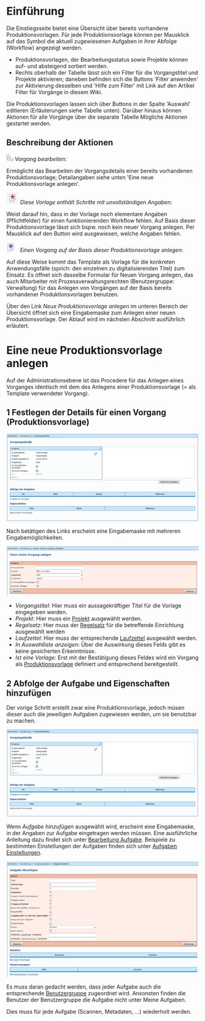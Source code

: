 # Einführung

Die Einstiegsseite bietet eine Übersicht über bereits vorhandene Produktionsvorlagen. Für jede Produktionsvorlage können per Mausklick auf das Symbol die aktuell zugewiesenen Aufgaben in ihrer Abfolge (Workflow) angezeigt werden.

* Produktionsvorlagen, der Bearbeitungsstatus sowie Projekte können auf- und absteigend sortiert werden.
* Rechts oberhalb der Tabelle lässt sich ein Filter für die Vorgangstitel und Projekte aktivieren; daneben befinden sich die Buttons 'Filter anwenden' zur Aktivierung desselben und 'Hilfe zum Filter' mit Link auf den Artikel Filter für Vorgänge in diesem Wiki.

Die Produktionsvorlagen lassen sich über Buttons in der Spalte 'Auswahl' editieren (Erläuterungen siehe Tabelle unten).
Darüber hinaus können Aktionen für alle Vorgänge über die separate Tabelle Mögliche Aktionen gestartet werden.

## Beschreibung der Aktionen

![](images/Icon_Vorgang_bearbeiten.gif) *Vorgang bearbeiten*:

Ermöglicht das Bearbeiten der Vorgangsdetails einer bereits vorhandenen Produktionsvorlage; Detailangaben siehe unten 'Eine neue Produktionsvorlage anlegen'.

![](images/Icon1.PNG) *Diese Vorlage enthält Schritte mit unvollständigen Angaben*:

Weist darauf hin, dass in der Vorlage noch elementare Angaben (Pflichtfelder) für einen funktionierenden Workflow fehlen. Auf Basis dieser Produktionsvorlage lässt sich bspw. noch kein neuer Vorgang anlegen. Per Mausklick auf den Button wird ausgewiesen, welche Angaben fehlen.

![](images/icon21.png) *Einen Vorgang auf der Basis dieser Produktionsvorlage anlegen*:

Auf diese Weise kommt das Template als Vorlage für die konkreten Anwendungsfälle (sprich: den einzelnen zu digitalisierenden Titel) zum Einsatz. Es öffnet sich dasselbe Formular für Neuen Vorgang anlegen, das auch Mitarbeiter mit Prozessverwaltungsrechten (Benutzergruppe: Verwaltung) für das Anlegen von Vorgängen auf der Basis bereits vorhandener Produktionsvorlagen benutzen.

 

Über den Link *Neue Produktionsvorlage anlegen* im unteren Bereich der Übersicht öffnet sich eine Eingabemaske zum Anlegen einer neuen Produktionsvorlage. Der Ablauf wird im nächsten Abschnitt ausführlich erläutert.

# Eine neue Produktionsvorlage anlegen

Auf der Administrationsebene ist das Procedere für das Anlegen eines Vorganges identisch mit dem des Anlegens einer Produktionsvorlage (= als Template verwendeter Vorgang).

## 1 Festlegen der Details für einen Vorgang (Produktionsvorlage)

![](images/Produktionsvorlagen3.jpg)

Nach betätigen des Links erscheint eine Eingabemaske mit mehreren Eingabemöglichkeiten.

![](images/Produktionsvorlagen2.jpg)

* *Vorgangstitel*: Hier muss ein aussagekräftiger Titel für die Vorlage eingegeben werden.
* *Projekt*: Hier muss ein [Projekt](https://github.com/kitodo/kitodo-production/wiki/Projekt) ausgewählt werden.
* *Regelsatz*: Hier muss der [Regelsatz](https://github.com/kitodo/kitodo-production/wiki/Regelsatz) für die betreffende Einrichtung ausgewählt werden
* *Laufzettel*: Hier muss der entsprechende [Laufzettel](https://github.com/kitodo/kitodo-production/wiki/Regelsatz) ausgewählt werden.
* *In Auswahlliste anzeigen*: Über die Auswirkung dieses Felds gibt es keine gesicherten Erkenntnisse.
* *Ist eine Vorlage*: Erst mit der Bestätigung dieses Feldes wird ein Vorgang als [Produktionsvorlage](https://github.com/kitodo/kitodo-production/wiki/Produktionsvorlage) definiert und entsprechend bereitgestellt.

 
## 2 Abfolge der Aufgabe und Eigenschaften hinzufügen
Der vorige Schritt erstellt zwar eine Produktionsvorlage, jedoch müsen dieser auch die jeweiligen Aufgaben zugewiesen werden, um sie benutzbar zu machen. 

![](images/Produktionsvorlagen3.jpg)

Wenn *Aufgabe hinzufügen* ausgewählt wird, erscheint eine Eingabemaske, in der Angaben zur Aufgabe eingetragen werden müssen. Eine ausführliche Anleitung dazu findet sich unter [Bearbeitung Aufgabe](https://github.com/kitodo/kitodo-production/wiki/Bearbeitung-Aufgabe). Beispiele zu bestimmten Einstellungen der Aufgaben finden sich unter [Aufgaben Einstellungen](https://github.com/kitodo/kitodo-production/wiki/Aufgaben-Einstellungen).

![](images/Produktionsvorlagen4.jpg)

Es muss daran gedacht werden, dass jeder Aufgabe auch die entsprechende [Benutzergruppe](https://github.com/kitodo/kitodo-production/wiki/Benutzergruppen) zugeordnet wird. Ansonsten finden die Benutzer der Benutzergruppe die Aufgabe nicht unter Meine Aufgaben.

Dies muss für jede Aufgabe (Scannen, Metadaten, ...) wiederholt werden.


